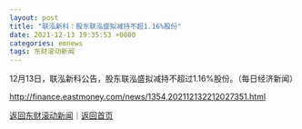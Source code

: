 ```yaml
---
layout: post
title: "联泓新科：股东联泓盛拟减持不超1.16%股份"
date: 2021-12-13 19:35:53 +0800
categories: emnews
tags: 东财滚动新闻
---
```


12月13日，联泓新科公告，股东联泓盛拟减持不超过1.16%股份。（每日经济新闻）

<http://finance.eastmoney.com/news/1354,202112132212027351.html>

[返回东财滚动新闻](//finews.withounder.com/emnews/)｜[返回首页](//finews.withounder.com/)